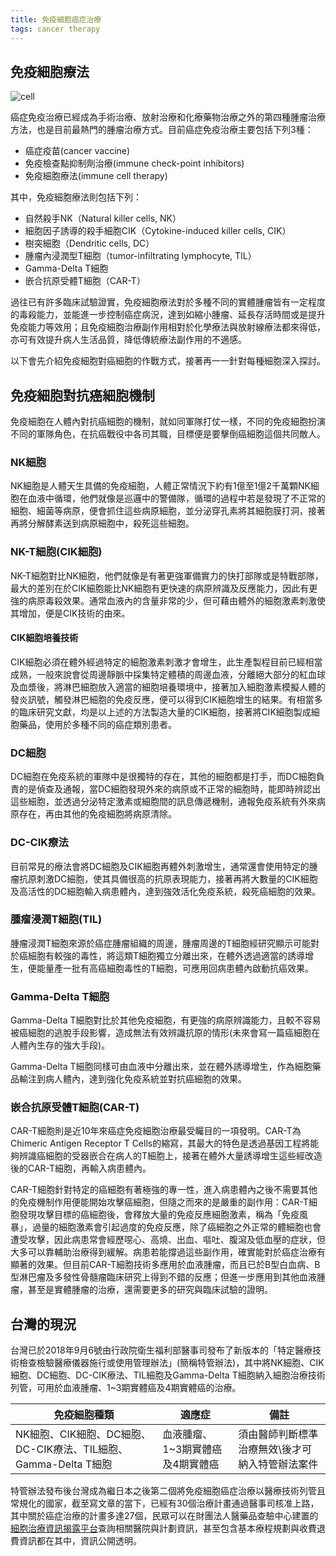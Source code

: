 ```yaml
---
title: 免疫細胞癌症治療
tags: cancer therapy
---
```


## 免疫細胞療法

![cell](https://i.imgur.com/UTsMLJX.jpg)

癌症免疫治療已經成為手術治療、放射治療和化療藥物治療之外的第四種腫瘤治療方法，也是目前最熱門的腫瘤治療方式。目前癌症免疫治療主要包括下列3種：

- 癌症疫苗(cancer vaccine)
- 免疫檢查點抑制劑治療(immune check-point inhibitors)
- 免疫細胞療法(immune cell therapy)

其中，免疫細胞療法則包括下列：

- 自然殺手NK（Natural killer cells, NK）
- 細胞因子誘導的殺手細胞CIK（Cytokine-induced killer cells, CIK）
- 樹突細胞（Dendritic cells, DC）
- 腫瘤內浸潤型T細胞（tumor-infiltrating lymphocyte, TIL）
- Gamma-Delta T細胞
- 嵌合抗原受體T細胞（CAR-T）

過往已有許多臨床試驗證實，免疫細胞療法對於多種不同的實體腫瘤皆有一定程度的毒殺能力，並能進一步控制癌症病況，達到如縮小腫瘤、延長存活時間或是提升免疫能力等效用；且免疫細胞治療副作用相對於化學療法與放射線療法都來得低，亦可有效提升病人生活品質，降低傳統療法副作用的不適感。

以下會先介紹免疫細胞對癌細胞的作戰方式，接著再一一針對每種細胞深入探討。

## 免疫細胞對抗癌細胞機制

免疫細胞在人體內對抗癌細胞的機制，就如同軍隊打仗一樣，不同的免疫細胞扮演不同的軍隊角色，在抗癌戰役中各司其職，目標便是要擊倒癌細胞這個共同敵人。

### NK細胞

NK細胞是人體天生具備的免疫細胞，人體正常情況下約有1億至1億2千萬顆NK細胞在血液中循環，他們就像是巡邏中的警備隊，循環的過程中若是發現了不正常的細胞、細菌等病原，便會抓住這些病原細胞，並分泌穿孔素將其細胞膜打洞，接著再將分解酵素送到病原細胞中，殺死這些細胞。

### NK-T細胞(CIK細胞)

NK-T細胞對比NK細胞，他們就像是有著更強軍備實力的快打部隊或是特戰部隊，最大的差別在於CIK細胞能比NK細胞有更快速的病原辨識及反應能力，因此有更強的病原毒殺效果。通常血液內的含量非常的少，但可藉由體外的細胞激素刺激使其增加，便是CIK技術的由來。

#### CIK細胞培養技術

CIK細胞必須在體外經過特定的細胞激素刺激才會增生，此生產製程目前已經相當成熟，一般來說會從周邊靜脈中採集特定體積的周邊血液，分離絕大部分的紅血球及血漿後，將淋巴細胞放入適當的細胞培養環境中，接著加入細胞激素模擬人體的發炎訊號，觸發淋巴細胞的免疫反應，便可以得到CIK細胞增生的結果。有相當多的臨床研究文獻，均是以上述的方法製造大量的CIK細胞，接著將CIK細胞製成細胞藥品，使用於多種不同的癌症類別患者。

### DC細胞

DC細胞在免疫系統的軍隊中是很獨特的存在，其他的細胞都是打手，而DC細胞負責的是偵查及通報，當DC細胞發現外來的病原或不正常的細胞時，能即時辨認出這些細胞，並透過分泌特定激素或細胞間的訊息傳遞機制，通報免疫系統有外來病原存在，再由其他的免疫細胞將病原清除。

### DC-CIK療法

目前常見的療法會將DC細胞及CIK細胞再體外刺激增生，通常還會使用特定的腫瘤抗原刺激DC細胞，使其具備很高的抗原表現能力，接著再將大數量的CIK細胞及高活性的DC細胞輸入病患體內，達到強效活化免疫系統，殺死癌細胞的效果。

### 腫瘤浸潤T細胞(TIL)

腫瘤浸潤T細胞來源於癌症腫瘤組織的周邊，腫瘤周邊的T細胞經研究顯示可能對於癌細胞有較強的毒性，將這類T細胞獨立分離出來，在體外透過適當的誘導增生，便能量產一批有高癌細胞毒性的T細胞，可應用回病患體內啟動抗癌效果。

### Gamma-Delta T細胞

Gamma-Delta T細胞對比於其他免疫細胞，有更強的病原辨識能力，且較不容易被癌細胞的逃脫手段影響，造成無法有效辨識抗原的情形(未來會寫一篇癌細胞在人體內生存的強大手段)。

Gamma-Delta T細胞同樣可由血液中分離出來，並在體外誘導增生，作為細胞藥品輸注到病人體內，達到強化免疫系統並對抗癌細胞的效果。

### 嵌合抗原受體T細胞(CAR-T)

CAR-T細胞則是近10年來癌症免疫細胞治療最受矚目的一項發明。CAR-T為Chimeric Antigen Receptor T Cells的縮寫，其最大的特色是透過基因工程將能夠辨識癌細胞的受器嵌合在病人的T細胞上，接著在體外大量誘導增生這些經改造後的CAR-T細胞，再輸入病患體內。

CAR-T細胞針對特定的癌細胞有著極強的專一性，進入病患體內之後不需要其他的免疫機制作用便能開始攻擊癌細胞，但隨之而來的是嚴重的副作用：CAR-T細胞發現攻擊目標的癌細胞後，會釋放大量的免疫反應細胞激素，稱為「免疫風暴」，過量的細胞激素會引起過度的免疫反應，除了癌細胞之外正常的體細胞也會遭受攻擊，因此病患常會經歷噁心、高燒、出血、嘔吐、腹瀉及低血壓的症狀，但大多可以靠輔助治療得到緩解。病患若能撐過這些副作用，確實能對於癌症治療有顯著的效果。但目前CAR-T細胞技術多應用於血液腫瘤，而且已於B型白血病、B型淋巴瘤及多發性骨髓瘤臨床研究上得到不錯的反應；但進一步應用到其他血液腫瘤，甚至是實體腫瘤的治療，還需要更多的研究與臨床試驗的證明。

## 台灣的現況

台灣已於2018年9月6號由行政院衛生福利部醫事司發布了新版本的「特定醫療技術檢查檢驗醫療儀器施行或使用管理辦法」(簡稱特管辦法)，其中將NK細胞、CIK細胞、DC細胞、DC-CIK療法、TIL細胞及Gamma-Delta T細胞納入細胞治療技術列管，可用於血液腫瘤、1~3期實體癌及4期實體癌的治療。

免疫細胞種類|適應症|備註
---|---|---
NK細胞、CIK細胞、DC細胞、DC-CIK療法、TIL細胞、Gamma-Delta T細胞|血液腫瘤、1~3期實體癌及4期實體癌|須由醫師判斷標準治療無效\後才可納入特管辦法案件

特管辦法發布後台灣成為繼日本之後第二個將免疫細胞癌症治療以醫療技術列管且常規化的國家，截至寫文章的當下，已經有30個治療計畫通過醫事司核准上路，其中關於癌症治療的計畫多達27個，民眾可以在財團法人醫藥品查驗中心建置的[細胞治療資訊揭露平台](http://spmcell.cde.org.tw/Public/default.aspx)查詢相關醫院與計劃資訊，甚至包含基本療程規劃與收費退費資訊都在其中，資訊公開透明。

